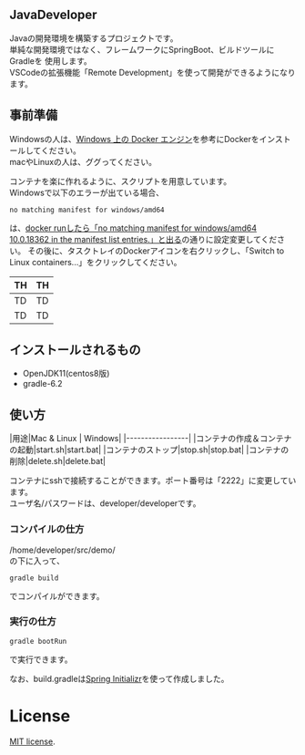 ## JavaDeveloper
Javaの開発環境を構築するプロジェクトです。  
単純な開発環境ではなく、フレームワークにSpringBoot、ビルドツールにGradleを
使用します。  
VSCodeの拡張機能「Remote Development」を使って開発ができるようになります。

## 事前準備  
Windowsの人は、[Windows 上の Docker エンジン](https://docs.microsoft.com/ja-jp/virtualization/windowscontainers/manage-docker/configure-docker-daemon)を参考にDockerをインストールしてください。  
macやLinuxの人は、ググってください。

コンテナを楽に作れるように、スクリプトを用意しています。  
Windowsで以下のエラーが出ている場合、
```
no matching manifest for windows/amd64
```
は、[docker runしたら「no matching manifest for windows/amd64 10.0.18362 in the manifest list entries.」と出る](https://qiita.com/yuta_vamdemic/items/cf3eb8182a63a303c4f7)の通りに設定変更してください。
その後に、タスクトレイのDockerアイコンを右クリックし、「Switch to Linux containers...」をクリックしてください。

|  TH  |  TH  |
| ---- | ---- |
|  TD  |  TD  |
|  TD  |  TD  |


## インストールされるもの
* OpenJDK11(centos8版)
* gradle-6.2

## 使い方
|用途|Mac & Linux | Windows|
|-----------------|
|コンテナの作成＆コンテナの起動|start.sh|start.bat|
|コンテナのストップ|stop.sh|stop.bat|
|コンテナの削除|delete.sh|delete.bat|

コンテナにsshで接続することができます。ポート番号は「2222」に変更しています。  
ユーザ名/パスワードは、developer/developerです。

### コンパイルの仕方
/home/developer/src/demo/  
の下に入って、
```
gradle build
```
でコンパイルができます。

### 実行の仕方
```
gradle bootRun
```
で実行できます。

なお、build.gradleは[Spring Initializr](https://start.spring.io/)を使って作成しました。

# License
[MIT license](https://en.wikipedia.org/wiki/MIT_License).
